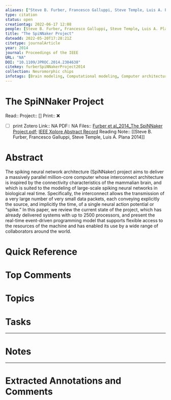 ```yaml
---
aliases: ["Steve B. Furber, Francesco Galluppi, Steve Temple, Luis A. Plana 2014",]
type: citation
status: open
creationtag: 2022-06-17 12:08
people: [Steve B. Furber, Francesco Galluppi, Steve Temple, Luis A. Plana]
title: "The SpiNNaker Project"
dateadd: 2022-05-20T17:28:21Z
citetype: journalArticle
year: 2014
journal: Proceedings of the IEEE
URL: "NA"
DOI: "10.1109/JPROC.2014.2304638"
citekey: furberSpiNNakerProject2014
collection: Neuromorphic chips
infotags: [Brain modeling, Computational modeling, Computer architecture, Multitasking, Neural networks, Neuroscience, Parallel programming, Program processors, multicast algorithms, multiprocessor interconnection networks, neural network hardware, parallel programming]
---
```


# The SpiNNaker Project
Read:: 
Project:: []
Print::  ❌
- [ ] print 
Zotero Link:: NA
PDF:: NA
Files:: [Furber et al_2014_The SpiNNaker Project.pdf](file:///home/michaelt/Insync/m@tarlton.info/Google%20Drive/06.%20Zotero/storage/LVRA4CSZ/Furber%20et%20al_2014_The%20SpiNNaker%20Project.pdf); [IEEE Xplore Abstract Record](file:///home/michaelt/Insync/m@tarlton.info/Google%20Drive/06.%20Zotero/storage/NPUHNSWD/6750072.html)
Reading Note:: [[Steve B. Furber, Francesco Galluppi, Steve Temple, Luis A. Plana 2014]]

# Abstract
The spiking neural network architecture (SpiNNaker) project aims to deliver a massively parallel million-core computer whose interconnect architecture is inspired by the connectivity characteristics of the mammalian brain, and which is suited to the modeling of large-scale spiking neural networks in biological real time. Specifically, the interconnect allows the transmission of a very large number of very small data packets, each conveying explicitly the source, and implicitly the time, of a single neural action potential or “spike.” In this paper, we review the current state of the project, which has already delivered systems with up to 2500 processors, and present the real-time event-driven programming model that supports flexible access to the resources of the machine and has enabled its use by a wide range of collaborators around the world.

# Quick Reference


# Top Comments


# Topics


# Tasks


----
# Notes


----
# Extracted Annotations and Comments